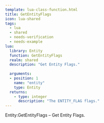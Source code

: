 ```yaml
---
template: lua-class-function.html
title: GetEntityFlags
icon: lua-shared
tags:
  - lua
  - shared
  - needs-verification
  - needs-example
lua:
  library: Entity
  function: GetEntityFlags
  realm: shared
  description: "Get Entity Flags."
  
  arguments:
  - position: 1
    name: "entity"
    type: Entity
  returns:
    - type: integer
      description: "The ENTITY_FLAG flags."
---
```


<div class="lua__search__keywords">
Entity:GetEntityFlags &#x2013; Get Entity Flags.
</div>
